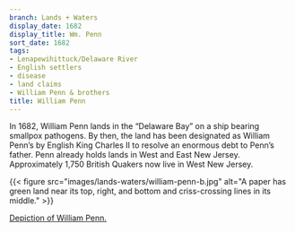 ```yaml
---
branch: Lands + Waters
display_date: 1682
display_title: Wm. Penn
sort_date: 1682
tags:
- Lenapewihittuck/Delaware River
- English settlers
- disease
- land claims
- William Penn & brothers
title: William Penn
---
```


In 1682, William Penn lands in the “Delaware Bay” on a ship bearing smallpox pathogens. By then, the land has been designated as William Penn’s by English King Charles II to resolve an enormous debt to Penn’s father. Penn already holds lands in West and East New Jersey. Approximately 1,750 British Quakers now live in West New Jersey.

{{< figure src="images/lands-waters/william-penn-b.jpg" alt="A paper has green land near its top, right, and bottom and criss-crossing lines in its middle." >}}

[Depiction of William Penn.](https://commons.wikimedia.org/wiki/File:WilliamPenn.jpg#/media/File:WilliamPenn.jpg)
